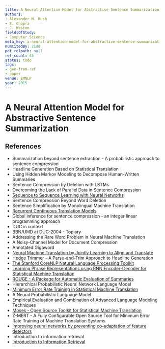 ```yaml
---
title: A Neural Attention Model for Abstractive Sentence Summarization
authors:
- Alexander M. Rush
- S. Chopra
- J. Weston
fieldsOfStudy:
- Computer Science
meta_key: a-neural-attention-model-for-abstractive-sentence-summarization
numCitedBy: 2108
pdf_relpath: null
ref_count: 45
status: todo
tags:
- gen-from-ref
- paper
venue: EMNLP
year: 2015
---
```


# A Neural Attention Model for Abstractive Sentence Summarization

## References

- Summarization beyond sentence extraction - A probabilistic approach to sentence compression
- Headline Generation Based on Statistical Translation
- Using Hidden Markov Modeling to Decompose Human-Written Summaries
- Sentence Compression by Deletion with LSTMs
- Overcoming the Lack of Parallel Data in Sentence Compression
- [Sequence to Sequence Learning with Neural Networks](./sequence-to-sequence-learning-with-neural-networks.md)
- Sentence Compression Beyond Word Deletion
- Sentence Simplification by Monolingual Machine Translation
- [Recurrent Continuous Translation Models](./recurrent-continuous-translation-models.md)
- Global inference for sentence compression - an integer linear programming approach
- DUC in context
- BBN/UMD at DUC-2004 - Topiary
- Addressing the Rare Word Problem in Neural Machine Translation
- A Noisy-Channel Model for Document Compression
- Annotated Gigaword
- [Neural Machine Translation by Jointly Learning to Align and Translate](./neural-machine-translation-by-jointly-learning-to-align-and-translate.md)
- Hedge Trimmer - A Parse-and-Trim Approach to Headline Generation
- [The Stanford CoreNLP Natural Language Processing Toolkit](./the-stanford-corenlp-natural-language-processing-toolkit.md)
- [Learning Phrase Representations using RNN Encoder-Decoder for Statistical Machine Translation](./learning-phrase-representations-using-rnn-encoder-decoder-for-statistical-machine-translation.md)
- [ROUGE - A Package for Automatic Evaluation of Summaries](./rouge-a-package-for-automatic-evaluation-of-summaries.md)
- Hierarchical Probabilistic Neural Network Language Model
- [Minimum Error Rate Training in Statistical Machine Translation](./minimum-error-rate-training-in-statistical-machine-translation.md)
- A Neural Probabilistic Language Model
- Empirical Evaluation and Combination of Advanced Language Modeling Techniques
- [Moses - Open Source Toolkit for Statistical Machine Translation](./moses-open-source-toolkit-for-statistical-machine-translation.md)
- Z-MERT - A Fully Configurable Open Source Tool for Minimum Error Rate Training of Machine Translation Systems
- [Improving neural networks by preventing co-adaptation of feature detectors](./improving-neural-networks-by-preventing-co-adaptation-of-feature-detectors.md)
- Introduction to information retrieval
- [Introduction to Information Retrieval](./introduction-to-information-retrieval.md)

